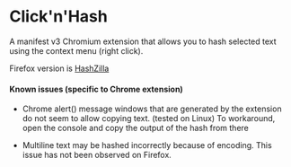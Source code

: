 # Click'n'Hash

A manifest v3 Chromium extension that allows you to hash selected text using the context menu (right click).

Firefox version is [HashZilla](https://github.com/wesinator/HashZilla/)

#### Known issues (specific to Chrome extension)

 - Chrome alert() message windows that are generated by the extension do not seem to allow copying text. (tested on Linux)
   To workaround, open the console and copy the output of the hash from there

 - Multiline text may be hashed incorrectly because of encoding. 
   This issue has not been observed on Firefox.
